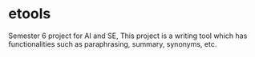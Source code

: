 # etools
Semester 6 project for AI and SE, This project is a writing tool which has functionalities such as paraphrasing, summary, synonyms, etc.
